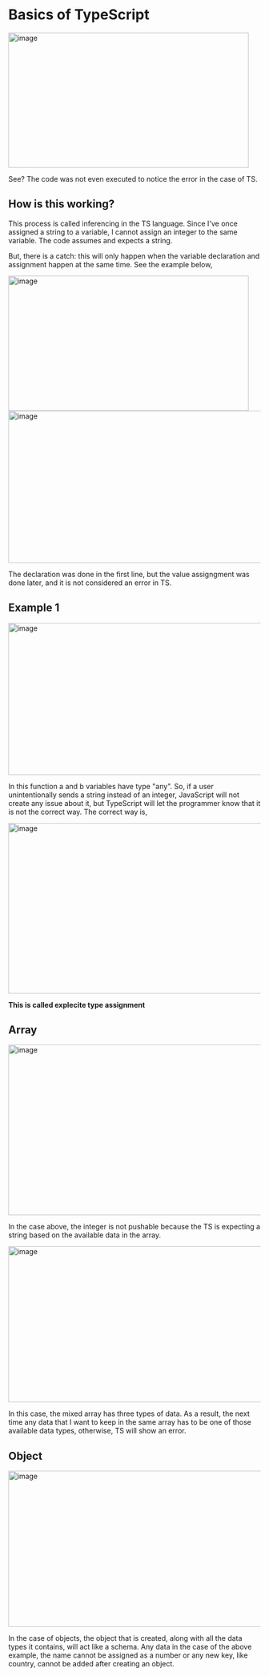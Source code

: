 # Basics of TypeScript

<img width="480" height="270" alt="image" src="https://github.com/user-attachments/assets/30bc5dbf-868f-4d80-8cd7-b2bda480a968" />

See? The code was not even executed to notice the error in the case of TS. <br />

## How is this working?

This process is called inferencing in the TS language. Since I've once assigned a string to a variable, I cannot assign an integer to the same variable. The code assumes and expects a string. <br />

But, there is a catch: this will only happen when the variable declaration and assignment happen at the same time. See the example below,

<img width="480" height="270" alt="image" src="https://github.com/user-attachments/assets/d0031c76-0b84-499a-b37c-7a472ce37a6f" />

<img width="1056" height="304" alt="image" src="https://github.com/user-attachments/assets/4301109b-7202-4a83-baf2-5561db27afe8" />

The declaration was done in the first line, but the value assigngment was done later, and it is not considered an error in TS.

## Example 1

<img width="1056" height="304" alt="image" src="https://github.com/user-attachments/assets/051c121d-b641-4008-8297-820eda4833b5" />

In this function a and b variables have type "any". So, if a user unintentionally sends a string instead of an integer, JavaScript will not create any issue about it, but TypeScript will let the programmer know that it is not the correct way. The correct way is, <br />

<img width="1057" height="341" alt="image" src="https://github.com/user-attachments/assets/448c1fb4-b659-437b-8a26-748fd49160a8" />

**This is called explecite type assignment**

## Array

 <img width="1057" height="341" alt="image" src="https://github.com/user-attachments/assets/8f81fa69-9671-4878-821b-cf31dac1bdec" />


In the case above, the integer is not pushable because the TS is expecting a string based on the available data in the array. 


<img width="652" height="312" alt="image" src="https://github.com/user-attachments/assets/5fb82176-d058-4aac-bbe7-8d91f56b84f4" />


In this case, the mixed array has three types of data. As a result, the next time any data that I want to keep in the same array has to be one of those available data types, otherwise, TS will show an error.

## Object

<img width="652" height="312" alt="image" src="https://github.com/user-attachments/assets/84b80439-8a7a-4359-b841-dad73de70482" />


In the case of objects, the object that is created, along with all the data types it contains, will act like a schema. Any data in the case of the above example, the name cannot be assigned as a number or any new key, like country, cannot be added after creating an object.
